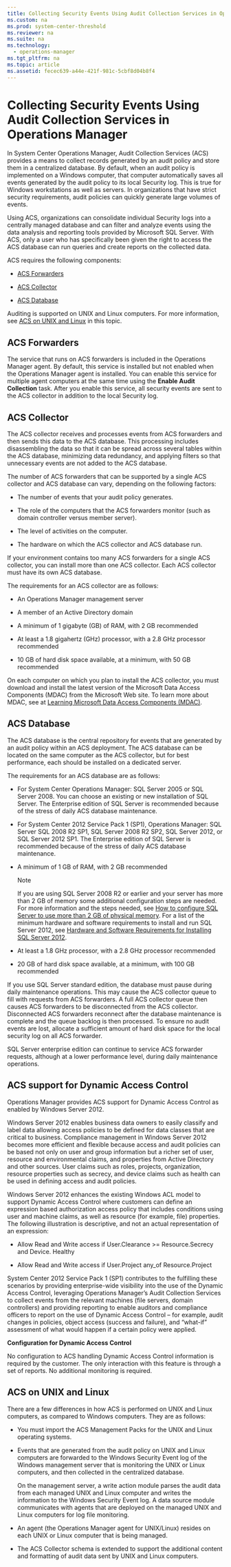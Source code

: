 ```yaml
---
title: Collecting Security Events Using Audit Collection Services in Operations Manager
ms.custom: na
ms.prod: system-center-threshold
ms.reviewer: na
ms.suite: na
ms.technology: 
  - operations-manager
ms.tgt_pltfrm: na
ms.topic: article
ms.assetid: fecec639-a44e-421f-981c-5cbf8d04b8f4
---
```

# Collecting Security Events Using Audit Collection Services in Operations Manager
In System Center Operations Manager, Audit Collection Services \(ACS\) provides a means to collect records generated by an audit policy and store them in a centralized database. By default, when an audit policy is implemented on a Windows computer, that computer automatically saves all events generated by the audit policy to its local Security log. This is true for Windows workstations as well as servers. In organizations that have strict security requirements, audit policies can quickly generate large volumes of events.

Using ACS, organizations can consolidate individual Security logs into a centrally managed database and can filter and analyze events using the data analysis and reporting tools provided by Microsoft SQL Server. With ACS, only a user who has specifically been given the right to access the ACS database can run queries and create reports on the collected data.

ACS requires the following components:

-   [ACS Forwarders](#bkmk_acsforwarders)

-   [ACS Collector](#bkmk_acscollector)

-   [ACS Database](#bkmk_acsdatabase)

Auditing is supported on UNIX and Linux computers. For more information, see [ACS on UNIX and Linux](#bkmk_acsonunixandlinus) in this topic.

## <a name="bkmk_acsforwarders"></a>ACS Forwarders
The service that runs on ACS forwarders is included in the Operations Manager agent. By default, this service is installed but not enabled when the Operations Manager agent is installed. You can enable this service for multiple agent computers at the same time using the **Enable Audit Collection** task. After you enable this service, all security events are sent to the ACS collector in addition to the local Security log.

## <a name="bkmk_acscollector"></a>ACS Collector
The ACS collector receives and processes events from ACS forwarders and then sends this data to the ACS database. This processing includes disassembling the data so that it can be spread across several tables within the ACS database, minimizing data redundancy, and applying filters so that unnecessary events are not added to the ACS database.

The number of ACS forwarders that can be supported by a single ACS collector and ACS database can vary, depending on the following factors:

-   The number of events that your audit policy generates.

-   The role of the computers that the ACS forwarders monitor \(such as domain controller versus member server\).

-   The level of activities on the computer.

-   The hardware on which the ACS collector and ACS database run.

If your environment contains too many ACS forwarders for a single ACS collector, you can install more than one ACS collector. Each ACS collector must have its own ACS database.

The requirements for an ACS collector are as follows:

-   An Operations Manager management server

-   A member of an Active Directory domain

-   A minimum of 1 gigabyte \(GB\) of RAM, with 2 GB recommended

-   At least a 1.8 gigahertz \(GHz\) processor, with a 2.8 GHz processor recommended

-   10 GB of hard disk space available, at a minimum, with 50 GB recommended

On each computer on which you plan to install the ACS collector, you must download and install the latest version of the Microsoft Data Access Components \(MDAC\) from the Microsoft Web site. To learn more about MDAC, see at [Learning Microsoft Data Access Components (MDAC)](http://go.microsoft.com/fwlink/?LinkId=74155).

## <a name="bkmk_acsdatabase"></a>ACS Database
The ACS database is the central repository for events that are generated by an audit policy within an ACS deployment. The ACS database can be located on the same computer as the ACS collector, but for best performance, each should be installed on a dedicated server.

The requirements for an ACS database are as follows:

-   For System Center Operations Manager: SQL Server 2005 or SQL Server 2008. You can choose an existing or new installation of SQL Server. The Enterprise edition of SQL Server is recommended because of the stress of daily ACS database maintenance.

-   For System Center 2012 Service Pack 1 \(SP1\), Operations Manager: SQL Server SQL 2008 R2 SP1, SQL Server 2008 R2 SP2, SQL Server 2012, or SQL Server 2012 SP1. The Enterprise edition of SQL Server is recommended because of the stress of daily ACS database maintenance.

-   A minimum of 1 GB of RAM, with 2 GB recommended

    > [!NOTE]
    > If you are using SQL Server 2008 R2 or earlier and your server has more than 2 GB of memory some additional configuration steps are needed. For more information and the steps needed, see [How to configure SQL Server to use more than 2 GB of physical memory](http://go.microsoft.com/fwlink/?LinkId=393782). For a list of the minimum hardware and software requirements to install and run SQL Server 2012, see [Hardware and Software Requirements for Installing SQL Server 2012](http://msdn.microsoft.com/library/ms143506.aspx).

-   At least a 1.8 GHz processor, with a 2.8 GHz processor recommended

-   20 GB of hard disk space available, at a minimum, with 100 GB recommended

If you use SQL Server standard edition, the database must pause during daily maintenance operations. This may cause the ACS collector queue to fill with requests from ACS forwarders. A full ACS collector queue then causes ACS forwarders to be disconnected from the ACS collector. Disconnected ACS forwarders reconnect after the database maintenance is complete and the queue backlog is then processed. To ensure no audit events are lost, allocate a sufficient amount of hard disk space for the local security log on all ACS forwarder.

SQL Server enterprise edition can continue to service ACS forwarder requests, although at a lower performance level, during daily maintenance operations.

## ACS support for Dynamic Access Control
Operations Manager provides ACS support for Dynamic Access Control as enabled by Windows Server 2012.

Windows Server 2012 enables business data owners to easily classify and label data allowing access policies to be defined for data classes that are critical to business. Compliance management in Windows Server 2012 becomes more efficient and flexible because access and audit policies can be based not only on user and group information but a richer set of user, resource and environmental claims, and properties from Active Directory and other sources. User claims such as roles, projects, organization, resource properties such as secrecy, and device claims such as health can be used in defining access and audit policies.

Windows Server 2012 enhances the existing Windows ACL model to support Dynamic Access Control where customers can define an expression based authorization access policy that includes conditions using user and machine claims, as well as resource \(for example, file\) properties.  The following illustration is descriptive, and not an actual representation of an expression:

-   Allow Read and Write access if User.Clearance >\= Resource.Secrecy and Device. Healthy

-   Allow Read and Write access if User.Project any\_of Resource.Project

System Center 2012 Service Pack 1 \(SP1\) contributes to the fulfilling these scenarios by providing enterprise\-wide visibility into the use of the Dynamic Access Control, leveraging Operations Manager’s Audit Collection Services to collect events from the relevant machines \(file servers, domain controllers\) and providing reporting to enable auditors and compliance officers to report on the use of Dynamic Access Control – for example, audit changes in policies, object access \(success and failure\), and “what\-if” assessment of what would happen if a certain policy were applied.

**Configuration for Dynamic Access Control**

No configuration to ACS handling Dynamic Access Control information is required by the customer. The only interaction with this feature is through a set of reports. No additional monitoring is required.

## <a name="bkmk_acsonunixandlinus"></a>ACS on UNIX and Linux
There are a few differences in how ACS is performed on UNIX and Linux computers, as compared to Windows computers. They are as follows:

-   You must import the ACS Management Packs for the UNIX and Linux operating systems.

-   Events that are generated from the audit policy on UNIX and Linux computers are forwarded to the Windows Security Event log of the Windows management server that is monitoring the UNIX or Linux computers, and then collected in the centralized database.

    On the management server, a write action module parses the audit data from each managed UNIX and Linux computer and writes the information to the Windows Security Event log. A data source module communicates with agents that are deployed on the managed UNIX and Linux computers for log file monitoring.

-   An agent \(the Operations Manager agent for UNIX\/Linux\) resides on each UNIX or Linux computer that is being managed.

-   The ACS Collector schema is extended to support the additional content and formatting of audit data sent by UNIX and Linux computers.


